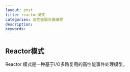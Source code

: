 ```yaml
---
layout: post
title: reactor模式
categories: 高性能服务器编程
description: 
keywords: 
---
```



## Reactor模式
Reactor 模式是一种基于I/O多路复用的高性能事件处理模型。